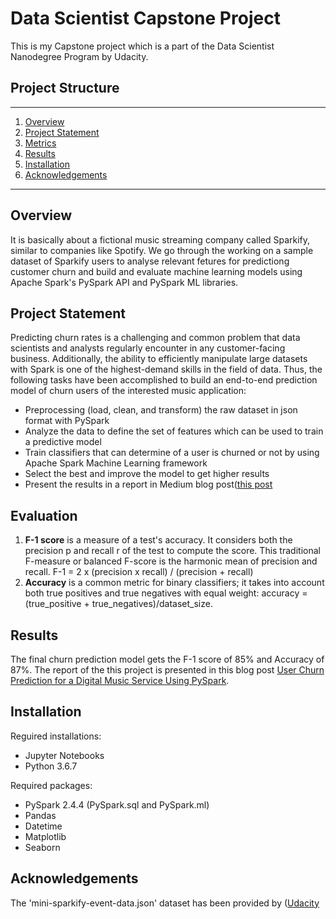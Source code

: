# Data Scientist Capstone Project
This is my Capstone project which is a part of the Data Scientist Nanodegree Program by Udacity. 


## Project Structure
------
1. [Overview](#Overview)
2. [Project Statement](#ProjectStatement)
3. [Metrics](#Metrics)
4. [Results](#Results)
5. [Installation](#Installation)
6. [Acknowledgements](#ack)

------
## Overview <a name="Overview"></a> 
It is basically about a fictional music streaming company called Sparkify, similar to companies like Spotify. We go through the working on a sample dataset of Sparkify users 
to analyse relevant fetures for predictiong customer churn and build and evaluate machine learning models using Apache Spark's PySpark API and PySpark ML libraries.

## Project Statement <a name="ProjectStatement"></a> 
Predicting churn rates is a challenging and common problem that data scientists and analysts regularly encounter in any customer-facing business. Additionally, the ability to efficiently manipulate large datasets with Spark is one of the highest-demand skills in the field of data. Thus, the following tasks have been accomplished to 
build an end-to-end prediction model of churn users of the interested music application:
- Preprocessing (load, clean, and transform) the raw dataset in json format with PySpark
- Analyze the data to define the set of features which can be used to train a predictive model
- Train classifiers that can determine of a user is churned or not by using Apache Spark Machine Learning framework
- Select the best and improve the model to get higher results
- Present the results in a report in Medium blog post([this post](https://medium.com/@velisari/sparkify-user-churn-prediction-6c727699cac4)

## Evaluation
1. **F-1 score** is a measure of a test's accuracy. It considers both the precision p and recall r of the test to compute the score. This traditional F-measure or balanced F-score is the harmonic mean of precision and recall. F-1 = 2 x (precision x recall) / (precision + recall)
2. **Accuracy** is a common metric for binary classifiers; it takes into account both true positives and true negatives with equal weight: accuracy = (true_positive + true_negatives)/dataset_size.

## Results <a name="Results"></a>
The final churn prediction model gets the F-1 score of 85% and Accuracy of 87%.
The report of the this project is presented in this blog post [User Churn Prediction for a Digital Music Service Using PySpark](https://medium.com/@velisari/sparkify-user-churn-prediction-6c727699cac4).

## Installation <a name="Installation"></a>
Reguired installations:
+ Jupyter Notebooks
+ Python 3.6.7

Required packages: 
+ PySpark 2.4.4 (PySpark.sql and PySpark.ml)
+ Pandas
+ Datetime
+ Matplotlib
+ Seaborn  

## Acknowledgements <a name="ack"></a>
The 'mini-sparkify-event-data.json' dataset has been provided by  ([Udacity](https://www.udacity.com/)

